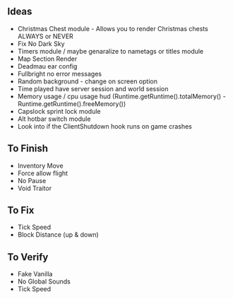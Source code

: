 ## Ideas
- Christmas Chest module - Allows you to render Christmas chests ALWAYS or NEVER
- Fix No Dark Sky
- Timers module / maybe genaralize to nametags or titles module
- Map Section Render
- Deadmau ear config
- Fullbright no error messages
- Random background - change on screen option
- Time played have server session and world session
- Memory usage / cpu usage hud (Runtime.getRuntime().totalMemory() - Runtime.getRuntime().freeMemory())
- Capslock sprint lock module
- Alt hotbar switch module
- Look into if the ClientShutdown hook runs on game crashes

## To Finish
- Inventory Move
- Force allow flight
- No Pause
- Void Traitor

## To Fix
- Tick Speed
- Block Distance (up & down)

## To Verify
- Fake Vanilla
- No Global Sounds
- Tick Speed